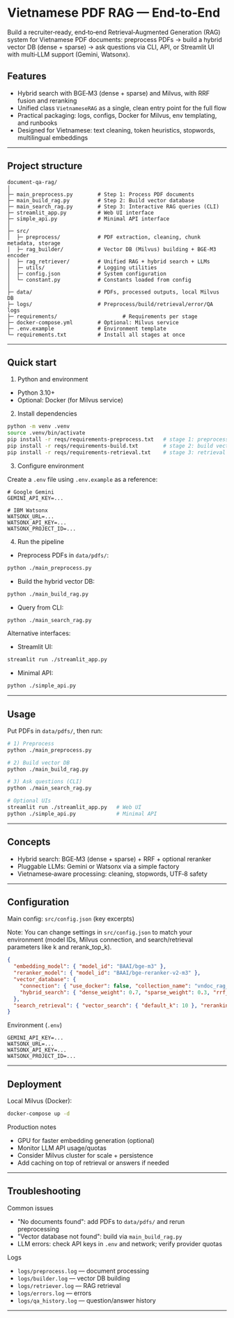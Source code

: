 # Vietnamese PDF RAG — End‑to‑End

Build a recruiter‑ready, end‑to‑end Retrieval‑Augmented Generation (RAG) system for Vietnamese PDF documents: preprocess PDFs → build a hybrid vector DB (dense + sparse) → ask questions via CLI, API, or Streamlit UI with multi‑LLM support (Gemini, Watsonx).

## Features

- Hybrid search with BGE‑M3 (dense + sparse) and Milvus, with RRF fusion and reranking
- Unified class `VietnameseRAG` as a single, clean entry point for the full flow
- Practical packaging: logs, configs, Docker for Milvus, env templating, and runbooks
- Designed for Vietnamese: text cleaning, token heuristics, stopwords, multilingual embeddings

---

## Project structure

```text
document-qa-rag/
│
├─ main_preprocess.py        # Step 1: Process PDF documents
├─ main_build_rag.py         # Step 2: Build vector database
├─ main_search_rag.py        # Step 3: Interactive RAG queries (CLI)
├─ streamlit_app.py          # Web UI interface
├─ simple_api.py             # Minimal API interface
│
├─ src/
│  ├─ preprocess/            # PDF extraction, cleaning, chunk metadata, storage
│  ├─ rag_builder/           # Vector DB (Milvus) building + BGE‑M3 encoder
│  ├─ rag_retriever/         # Unified RAG + hybrid search + LLMs
│  ├─ utils/                 # Logging utilities
│  ├─ config.json            # System configuration
│  └─ constant.py            # Constants loaded from config
│
├─ data/                     # PDFs, processed outputs, local Milvus DB
├─ logs/                     # Preprocess/build/retrieval/error/QA logs
├─ requirements/                     # Requirements per stage
├─ docker-compose.yml        # Optional: Milvus service
├─ .env.example              # Environment template
└─ requirements.txt          # Install all stages at once
```

---

## Quick start

1) Python and environment

- Python 3.10+
- Optional: Docker (for Milvus service)

2) Install dependencies

```bash
python -m venv .venv
source .venv/bin/activate
pip install -r reqs/requirements-preprocess.txt   # stage 1: preprocess
pip install -r reqs/requirements-build.txt        # stage 2: build vector DB
pip install -r reqs/requirements-retrieval.txt    # stage 3: retrieval + UI/API
```

3) Configure environment

Create a `.env` file using `.env.example` as a reference:

```env
# Google Gemini
GEMINI_API_KEY=...

# IBM Watsonx
WATSONX_URL=...
WATSONX_API_KEY=...
WATSONX_PROJECT_ID=...
```

4) Run the pipeline

- Preprocess PDFs in `data/pdfs/`:

```bash
python ./main_preprocess.py
```

- Build the hybrid vector DB:

```bash
python ./main_build_rag.py
```

- Query from CLI:

```bash
python ./main_search_rag.py
```

Alternative interfaces:

- Streamlit UI:

```bash
streamlit run ./streamlit_app.py
```

- Minimal API:

```bash
python ./simple_api.py
```

---

## Usage

Put PDFs in `data/pdfs/`, then run:

```bash
# 1) Preprocess
python ./main_preprocess.py

# 2) Build vector DB
python ./main_build_rag.py

# 3) Ask questions (CLI)
python ./main_search_rag.py

# Optional UIs
streamlit run ./streamlit_app.py   # Web UI
python ./simple_api.py             # Minimal API
```

---

## Concepts

- Hybrid search: BGE‑M3 (dense + sparse) + RRF + optional reranker
- Pluggable LLMs: Gemini or Watsonx via a simple factory
- Vietnamese‑aware processing: cleaning, stopwords, UTF‑8 safety

---

## Configuration

Main config: `src/config.json` (key excerpts)

Note: You can change settings in `src/config.json` to match your environment (model IDs, Milvus connection, and search/retrieval parameters like k and rerank_top_k).

```json
{
  "embedding_model": { "model_id": "BAAI/bge-m3" },
  "reranker_model": { "model_id": "BAAI/bge-reranker-v2-m3" },
  "vector_database": {
    "connection": { "use_docker": false, "collection_name": "vndoc_rag_hybrid" },
    "hybrid_search": { "dense_weight": 0.7, "sparse_weight": 0.3, "rrf_k": 30 }
  },
  "search_retrieval": { "vector_search": { "default_k": 10 }, "reranking": { "rerank_top_k": 3 } }
}
```

Environment (`.env`)

```env
GEMINI_API_KEY=...
WATSONX_URL=...
WATSONX_API_KEY=...
WATSONX_PROJECT_ID=...
```

---

## Deployment

Local Milvus (Docker):

```bash
docker-compose up -d
```

Production notes

- GPU for faster embedding generation (optional)
- Monitor LLM API usage/quotas
- Consider Milvus cluster for scale + persistence
- Add caching on top of retrieval or answers if needed

---

## Troubleshooting

Common issues

- "No documents found": add PDFs to `data/pdfs/` and rerun preprocessing
- "Vector database not found": build via `main_build_rag.py`
- LLM errors: check API keys in `.env` and network; verify provider quotas

Logs

- `logs/preprocess.log` — document processing
- `logs/builder.log` — vector DB building
- `logs/retriever.log` — RAG retrieval
- `logs/errors.log` — errors
- `logs/qa_history.log` — question/answer history

---

 
